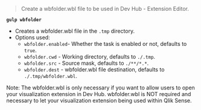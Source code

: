 > Create a wbfolder.wbl file to be used in Dev Hub - Extension Editor.

**`gulp wbfolder`**
* Creates a wbfolder.wbl file in  the `.tmp` directory.
* Options used:
  * `wbfolder.enabled`- Whether the task is enabled or not, defaults to `true`.
  * `wbfolder.cwd` - Working directory, defaults to `./.tmp`.
  * `wbfolder.src` - Source mask, defaults to `./**/*.*`.
  * `wbfolder.dest` - wbfolder.wbl file destination, defaults to `./.tmp/wbfolder.wbl`.

Note: The wbfolder.wbl is only necessary if you want to allow users to open your visualization extension in Dev Hub. wbfolder.wbl is NOT required and necessary to let your visualization extension being used within Qlik Sense.
